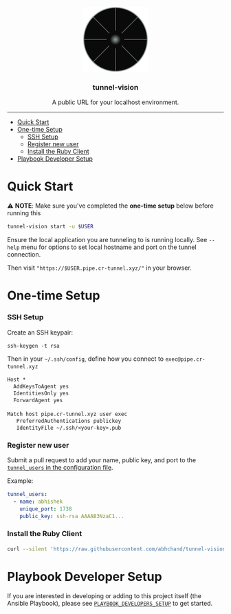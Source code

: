 <div align="center">
  <a href="https://github.com/abhchand/tunnel-vision">
    <img
      width="150"
      alt="tunnel-vision"
      src="meta/logo.png?raw=true"
    />
  </a>

  <h3>tunnel-vision</h3>

  <p>A public URL for your localhost environment.</p>
</div>

---

- [Quick Start](#quick-start)
- [One-time Setup](#one-time-setup)
    + [SSH Setup](#ssh-setup)
    + [Register new user](#register-new-user)
    + [Install the Ruby Client](#install-the-ruby-client)
- [Playbook Developer Setup](#playbook-developer-setup)


# Quick Start

⚠️ **NOTE**: Make sure you've completed the **one-time setup** below before running this


```bash
tunnel-vision start -u $USER
```

Ensure the local application you are tunneling to is running locally. See `--help` menu for options to set local hostname and port on the tunnel connection.

Then visit `"https://$USER.pipe.cr-tunnel.xyz/"` in your browser.

# One-time Setup

### SSH Setup

Create an SSH keypair:

```
ssh-keygen -t rsa
```

Then in your `~/.ssh/config`, define how you connect to `exec@pipe.cr-tunnel.xyz`

```
Host *
  AddKeysToAgent yes
  IdentitiesOnly yes
  ForwardAgent yes

Match host pipe.cr-tunnel.xyz user exec
   PreferredAuthentications publickey
   IdentityFile ~/.ssh/<your-key>.pub
```

### Register new user

Submit a pull request to add your name, public key, and port to the [`tunnel_users` in the configuration file](roles/tunnel-server/vars/main.yml).

Example:

```yaml
tunnel_users:
  - name: abhishek
    unique_port: 1738
    public_key: ssh-rsa AAAAB3NzaC1...
```

### Install the Ruby Client

```bash
curl --silent 'https://raw.githubusercontent.com/abhchand/tunnel-vision/master/lib/client/ruby/install.sh' | sh
```

# Playbook Developer Setup

If you are interested in developing or adding to this project itself (the Ansible Playbook), please see [`PLAYBOOK_DEVELOPERS_SETUP`](docs/PLAYBOOK_DEVELOPERS_SETUP.md) to get started.
